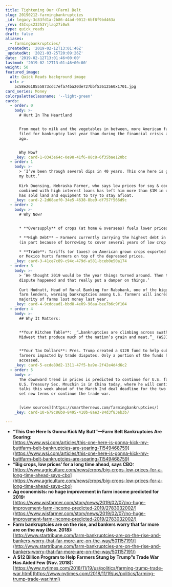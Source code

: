 ```yaml
---
title: Tightening Our (Farm) Belt
slug: 20190212-farmingbankruptcies
_id: legacy-3c83fd1a-2b86-44ad-9012-6bf8f9bd463a
_rev: 45Isps23253Yjlaq27i0wS
type: quick_reads
draft: false
aliases:
  - farmingbankruptcies/
_createdAt: '2019-02-12T13:01:46Z'
_updatedAt: '2021-03-25T20:09:26Z'
date: '2019-02-12T13:01:46+00:00'
lastmod: '2019-02-12T13:01:46+00:00'
weight: 50
featured_image:
  alt: Quick Reads background image
  url: >-
    5c58e2618555873cdc7efa74ba20de727bbf53612560x1701.jpg
card_series: Money
colorpaletteclassname: '--light-green'
cards:
  - order: 0
    body: >-
      # Hurt In The Heartland


      From meat to milk and the vegetables in between, more American farmers
      filed for bankruptcy last year than during the financial crisis a decade
      ago.


      Why Now?
    _key: card-1-0343e64c-0e98-41f6-88c8-6f35bae120bc
  - order: 1
    body: >-
      > ‘I’ve been through several dips in 40 years. This one here is gonna kick
      my butt.’  
        
      Kirk Duensing, Nebraska Farmer, who says low prices for soy & corn crops
      combined with high interest loans has left him more than $1M in debt. He
      has sold land and equipment to try to stay afloat.
    _key: card-2-2d68aef0-34e5-4638-8be9-df757f566d9c
  - order: 2
    body: >-
      # Why Now?


      * **Oversupply** of crops (at home & overseas) fuels lower prices.

      * **High Debt** – Farmers currently carrying the highest debt in 4 decades
      (in part because of borrowing to cover several years of low crop prices).

      * **Trade**: Tariffs (or taxes) on American grown crops exported to China
      or Mexico hurts farmers on top of the depressed prices.
    _key: card-3-41ce7c89-c94c-479d-a581-bceb0e50a174
  - order: 3
    body: >-
      > ‘We thought 2019 would be the year things turned around. Then the trade
      dispute happened and that really put a damper on things.’  
        
      Curt Hudnutt, Head of Rural Banking for Rabobank, one of the biggest U.S.
      farm lenders, warning bankruptcies among U.S. farmers will increase. The
      majority of farms lost money last year.
    _key: card-4-9cddead1-bbd8-4e09-96aa-bee7b6c9f104
  - order: 4
    body: >-
      ## Why It Matters:


      **Your Kitchen Table**: _“…bankruptcies are climbing across swaths of the
      Midwest that produce much of the nation’s grain and meat.”_ (WSJ)


      **Your Tax Dollars**: Pres. Trump created a $12B fund to help subsidize
      farmers impacted by trade disputes. Only a portion of the funds have been
      accessed.
    _key: card-5-ecde89d2-1311-47f5-ba9e-2f42e4d4d6c2
  - order: 5
    body: >-
      The downward trend in prices is predicted to continue for U.S. farmers.
      U.S. Treasury Sec. Mnuchin is in China today, where he will continue trade
      talks this week ahead of the March 2nd deal deadline for the two sides to
      set new terms or continue the trade war.


      [view sources](https://smarthernews.com/farmingbankruptcies/)
    _key: card-10-679c86b0-8495-410b-8ae3-84d3f83eb3b7

---
```

* **“This One Here Is Gonna Kick My Butt”—Farm Belt Bankruptcies Are Soaring:**  
[https://www.wsj.com/articles/this-one-here-is-gonna-kick-my-buttfarm-belt-bankruptcies-are-soaring-11549468759](https://www.wsj.com/articles/this-one-here-is-gonna-kick-my-buttfarm-belt-bankruptcies-are-soaring-11549468759)
* **“Big crops, low prices’ for a long time ahead, says CBO:**  
[https://www.agriculture.com/news/crops/big-crops-low-prices-for-a-long-time-ahead-says-cbo](https://www.agriculture.com/news/crops/big-crops-low-prices-for-a-long-time-ahead-says-cbo)
* **Ag economists: no huge improvement in farm income predicted for 2019:**  
[https://www.wisfarmer.com/story/news/2019/02/07/no-huge-improvement-farm-income-predicted-2019/2783032002/](https://www.wisfarmer.com/story/news/2019/02/07/no-huge-improvement-farm-income-predicted-2019/2783032002/)
* **Farm bankruptcies are on the rise, and bankers worry that far more are on the way (Nov. 2018):**  
[http://www.startribune.com/farm-bankruptcies-are-on-the-rise-and-bankers-worry-that-far-more-are-on-the-way/501157191/](http://www.startribune.com/farm-bankruptcies-are-on-the-rise-and-bankers-worry-that-far-more-are-on-the-way/501157191/)
* **A $12 Billion Program to Help Farmers Stung by Trump”s Trade War Has Aided Few (Nov. 2018):**  
[https://www.nytimes.com/2018/11/19/us/politics/farming-trump-trade-war.html](https://www.nytimes.com/2018/11/19/us/politics/farming-trump-trade-war.html)